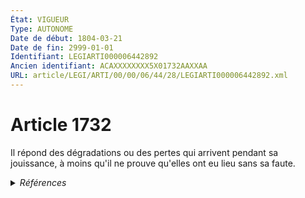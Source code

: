 ```yaml
---
État: VIGUEUR
Type: AUTONOME
Date de début: 1804-03-21
Date de fin: 2999-01-01
Identifiant: LEGIARTI000006442892
Ancien identifiant: ACAXXXXXXXX5X01732AAXXAA
URL: article/LEGI/ARTI/00/00/06/44/28/LEGIARTI000006442892.xml
---
```


<h1>Article 1732</h1>

Il répond des dégradations ou des pertes qui arrivent pendant sa jouissance, à
moins qu'il ne prouve qu'elles ont eu lieu sans sa faute.


<details>
  <summary><em>Références</em></summary>

  <h2>Articles faisant référence à l'article</h2>
  
  <ul>
    <li>
      <a href="https://legal.tricoteuses.fr//redirection/LEGIARTI000006684019?vers=git&vers=legifrance">Décret n°91-88 du 23 janvier 1991 fixant les modalités d'application de l'article 12 de la loi n° 89-475 du 10 juillet 1989 relative à l'accueil par des particuliers à leur domicile à titre onéreux de personnes âgées ou handicapées adultes. - article 9 AUTONOME VIGUEUR, en vigueur depuis le 1991-01-24</a> CITATION source
    </li>
    <li>
      <a href="https://legal.tricoteuses.fr//redirection/LEGIARTI000006497519?vers=git&vers=legifrance">Décret du 7 avril 1928 relatif à l'organisation de l'administration de la justice en Nouvelle-Calédonie et dépendances. - article 12 AUTONOME ABROGE, en vigueur du 1928-04-21 au 2005-10-21</a> CITATION source
    </li>
    <li>
      <a href="https://legal.tricoteuses.fr//redirection/LEGIARTI000006497881?vers=git&vers=legifrance">Décret du 21 novembre 1933 relatif à la réorganisation judiciaire et les règles de procédure en Océanie. - article 8 AUTONOME ABROGE, en vigueur du 1933-11-29 au 1993-07-28</a> CITATION source
    </li>
  </ul>
  
  <h2>Références faites par l'article</h2>
  
  <ul>
    <li>
      1933-11-21 CITATION cible <a href="https://legal.tricoteuses.fr//redirection/LEGIARTI000006497881?vers=git&vers=legifrance">Décret du 21 novembre 1933 relatif à la réorganisation judiciaire et les règles de procédure en Océanie. - article 8 AUTONOME ABROGE, en vigueur du 1933-11-29 au 1993-07-28</a>
    </li>
    <li>
      1991-01-23 CITATION cible <a href="https://legal.tricoteuses.fr//redirection/LEGIARTI000006684019?vers=git&vers=legifrance">Décret n°91-88 du 23 janvier 1991 fixant les modalités d'application de l'article 12 de la loi n° 89-475 du 10 juillet 1989 relative à l'accueil par des particuliers à leur domicile à titre onéreux de personnes âgées ou handicapées adultes. - article 9 AUTONOME VIGUEUR, en vigueur depuis le 1991-01-24</a>
    </li>
    <li>
      1928-04-07 CITATION cible <a href="https://legal.tricoteuses.fr//redirection/LEGIARTI000006497519?vers=git&vers=legifrance">Décret du 7 avril 1928 relatif à l'organisation de l'administration de la justice en Nouvelle-Calédonie et dépendances. - article 12 AUTONOME ABROGE, en vigueur du 1928-04-21 au 2005-10-21</a>
    </li>
    <li>
      CODIFICATION source Loi 1804-03-07
    </li>
    <li>
      CREATION source Loi 1804-03-07 promulguée le 17 mars 1804
    </li>
  </ul>
</details>
